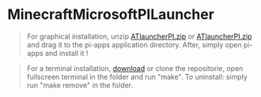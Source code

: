 # MinecraftMicrosoftPILauncher
>For graphical installation, unzip [ATlauncherPI.zip](./ATlauncherPI.zip) or [ATlauncherPI.zip](./ATlauncherPI2.zip) and drag it to the pi-apps application directory. After, simply open pi-apps and install it !

>For a terminal installation, [download](https://github.com/pi-dev500/MinecraftMicrosoftPILauncher/archive/main.zip) or clone the repositorie, open fullscreen terminal in the folder and run "make". To uninstall: simply run "make remove" in the folder.
